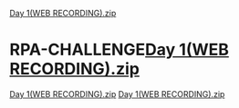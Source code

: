 [Day 1(WEB RECORDING).zip](https://github.com/PranikaBaby/RPA-CHALLENGE/files/10705849/Day.1.WEB.RECORDING.zip)
# RPA-CHALLENGE[Day 1(WEB RECORDING).zip](https://github.com/PranikaBaby/RPA-CHALLENGE/files/10705836/Day.1.WEB.RECORDING.zip)
[Day 1(WEB RECORDING).zip](https://github.com/PranikaBaby/RPA-CHALLENGE/files/10705837/Day.1.WEB.RECORDING.zip)
[Day 1(WEB RECORDING).zip](https://github.com/PranikaBaby/RPA-CHALLENGE/files/10705839/Day.1.WEB.RECORDING.zip)
